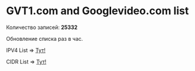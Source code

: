 # GVT1.com and Googlevideo.com list

Количество записей:
**25332**

Обновление списка раз в час.

IPV4 List => [Тут!](https://raw.githubusercontent.com/EikeiDev/youtube_ip_list/refs/heads/main/ipv4_list.txt)

CIDR List => [Тут!](https://raw.githubusercontent.com/EikeiDev/youtube_ip_list/refs/heads/main/cidr4.txt)
